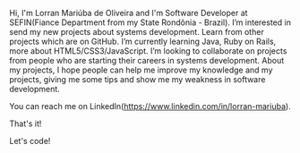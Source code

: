 Hi, I'm Lorran Mariúba de Oliveira and I'm Software Developer at SEFIN(Fiance Department from my State Rondônia - Brazil). 
I’m interested in send my new projects about systems development. Learn from other projects which are on GitHub. 
I’m currently learning Java, Ruby on Rails, more about HTML5/CSS3/JavaScript. 
I’m looking to collaborate on projects from people who are starting their careers in systems development. 
About my projects, I hope people can help me improve my knowledge and my projects, giving me some tips and show me my weakness in software development.

You can reach me on LinkedIn(https://www.linkedin.com/in/lorran-mariuba).

That's it!

Let's code!


<!---
lorran-mariuba/lorran-mariuba is a ✨ special ✨ repository because its `README.md` (this file) appears on your GitHub profile.
You can click the Preview link to take a look at your changes.
--->
